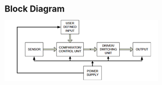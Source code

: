 # Block Diagram

![image](https://github.com/Varsha-5/MiniProject_Template/blob/main/flow%20diagram.PNG)

